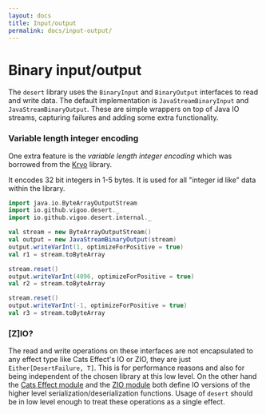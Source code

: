 ```yaml
---
layout: docs
title: Input/output
permalink: docs/input-output/
---
```


# Binary input/output
The `desert` library uses the `BinaryInput` and `BinaryOutput` interfaces to read and write data.
The default implementation is `JavaStreamBinaryInput` and `JavaStreamBinaryOutput`. These are simple
wrappers on top of Java IO streams, capturing failures and adding some extra functionality.

### Variable length integer encoding
One extra feature is the _variable length integer encoding_ which was borrowed from the [Kryo](https://github.com/EsotericSoftware/kryo)
library.

It encodes 32 bit integers in 1-5 bytes. It is used for all "integer id like" data within the library.

```scala mdoc
import java.io.ByteArrayOutputStream
import io.github.vigoo.desert._
import io.github.vigoo.desert.internal._

val stream = new ByteArrayOutputStream()
val output = new JavaStreamBinaryOutput(stream)
output.writeVarInt(1, optimizeForPositive = true)
val r1 = stream.toByteArray

stream.reset()
output.writeVarInt(4096, optimizeForPositive = true)
val r2 = stream.toByteArray

stream.reset()
output.writeVarInt(-1, optimizeForPositive = true)
val r3 = stream.toByteArray
```

### [Z]IO? 
The read and write operations on these interfaces are not encapsulated to any effect type like Cats Effect's IO or ZIO,
they are just `Either[DesertFailure, T]`. This is for performance reasons and also for being independent of the chosen 
library at this low level. On the other hand the [Cats Effect module](cats-effect) and the [ZIO module](zio) both define
IO versions of the higher level serialization/deserialization functions. Usage of `desert` should be in low level
enough to treat these operations as a single effect.
